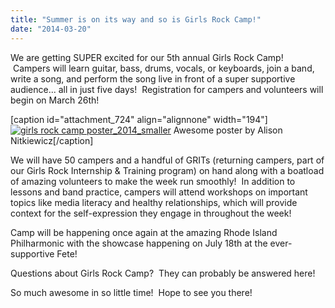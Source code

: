 ```yaml
---
title: "Summer is on its way and so is Girls Rock Camp!"
date: "2014-03-20"
---
```


We are getting SUPER excited for our 5th annual Girls Rock Camp!  Campers will learn guitar, bass, drums, vocals, or keyboards, join a band, write a song, and perform the song live in front of a super supportive audience... all in just five days!  Registration for campers and volunteers will begin on March 26th!

\[caption id="attachment\_724" align="alignnone" width="194"\][![girls rock camp poster_2014_smaller](/uploads/blogpost/girls-rock-camp-poster_2014_smaller-194x300.jpg)](http://girlsrockri.org/wp-content/uploads/2014/03/girls-rock-camp-poster_2014_smaller.jpg) Awesome poster by Alison Nitkiewicz\[/caption\]

We will have 50 campers and a handful of GRITs (returning campers, part of our Girls Rock Internship & Training program) on hand along with a boatload of amazing volunteers to make the week run smoothly!  In addition to lessons and band practice, campers will attend workshops on important topics like media literacy and healthy relationships, which will provide context for the self-expression they engage in throughout the week!

Camp will be happening once again at the amazing Rhode Island Philharmonic with the showcase happening on July 18th at the ever-supportive Fete!

Questions about Girls Rock Camp?  They can probably be answered here!

So much awesome in so little time!  Hope to see you there!

